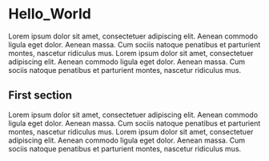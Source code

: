 # Hello_World

Lorem ipsum dolor sit amet, consectetuer adipiscing elit. Aenean commodo ligula eget dolor. Aenean massa. Cum sociis natoque penatibus et parturient montes, nascetur ridiculus mus. Lorem ipsum dolor sit amet, consectetuer adipiscing elit. Aenean commodo ligula eget dolor. Aenean massa. Cum sociis natoque penatibus et parturient montes, nascetur ridiculus mus.

## First section

Lorem ipsum dolor sit amet, consectetuer adipiscing elit. Aenean commodo ligula eget dolor. Aenean massa. Cum sociis natoque penatibus et parturient montes, nascetur ridiculus mus. Lorem ipsum dolor sit amet, consectetuer adipiscing elit. Aenean commodo ligula eget dolor. Aenean massa. Cum sociis natoque penatibus et parturient montes, nascetur ridiculus mus.

